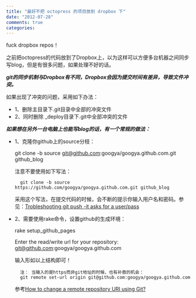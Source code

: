 ```yaml
---
title: "最好不把 octopress 的项目放到 dropbox 下"
date: "2012-07-28"
comments: true
categories: 
---
```

fuck dropbox repos！

之前把octopress的代码放到了Dropbox上，以为这样可以方便多台机器之间同步写blog，但是有很多问题，如果处理不好的话。


***git的同步机制与Dropbox有不同，Dropbox会因为提交时间有差异，导致文件冲突。***
	

如果出现了冲突的问题，采用如下办法：


* 1、删除主目录下.git目录中全部的冲突文件
* 2、同时删除 _deploy目录下.git中全部冲突的文件



***如果想在另外一台电脑上也能写blog的话，有一个常规的做法：***

* 1、克隆你github上的source分枝：

	git clone -b source git@github.com:googya/googya.github.com.git github_blog


  注意不要使用如下写法：
  
		git clone -b source https://github.com/googya/googya.github.com.git github_blog
		
  采用这个写法，在提交代码的时候，会不断的提示你输入用户名和密码。参见：[Trobleshooting git push -it asks for a user/pass](http://stackoverflow.com/questions/5813726/troubleshooting-git-push-it-asks-for-a-user-pass)
  
  
	
* 2、需要使用rake命令，设置github的生成环境：
    
    rake setup_github_pages
    
    Enter the read/write url for your repository: git@github.com:googya/googya.github.com
    
    输入形如以上结构即可！
    
    
    
  		注： 当输入的是https而非git地址的时候，也有补救的机会：
  		git remote set-url origin git@github.com:googya/googya.github.com
  		
  		
  		
  	参考[How to change a remote repository URI using Git?](http://stackoverflow.com/questions/2432764/how-to-change-a-remote-repository-uri-using-git)
